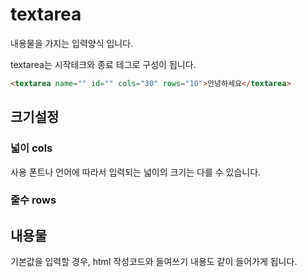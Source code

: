 # textarea
내용물을 가지는 입력양식 입니다.

textarea는 시작테크와 종료 테그로 구성이 됩니다.

```html
<textarea name="" id="" cols="30" rows="10">안녕하세요</textarea>
```
## 크기설정

### 넓이 cols
사용 폰트나 언어에 따라서 입력되는 넓이의 크기는 다를 수 있습니다.

### 줄수 rows

## 내용물
기본값을 입력할 경우, html 작성코드와 들여쓰기 내용도 같이 들어가게 됩니다.





